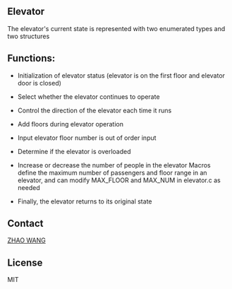 ## Elevator
The elevator's current state is represented with two enumerated types and two structures

## Functions:
- Initialization of elevator status (elevator is on the first floor and elevator door is closed)

- Select whether the elevator continues to operate

- Control the direction of the elevator each time it runs

- Add floors during elevator operation

- Input elevator floor number is out of order input

- Determine if the elevator is overloaded

- Increase or decrease the number of people in the elevator Macros define the maximum number of passengers and floor range in an elevator, and can modify MAX_FLOOR and MAX_NUM in elevator.c as needed

- Finally, the elevator returns to its original state

## Contact
[ZHAO WANG](kyfafyd@zju.edu.cn)

## License
MIT
